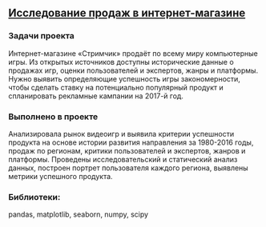
## [Исследование продаж в интернет-магазине](Исследование%20продаж%20в%20интернет-магазине.ipynb)   
### Задачи проекта  
Интернет-магазине «Стримчик» продаёт по всему миру компьютерные игры. Из открытых источников доступны исторические данные о продажах игр, оценки пользователей и экспертов, жанры и платформы. Нужно выявить определяющие успешность игры закономерности, чтобы сделать ставку на потенциально популярный продукт и спланировать рекламные кампании на 2017-й год.    
### Выполнено в проекте
Анализировала рынок видеоигр и выявила критерии успешности продукта на основе истории развития направления за 1980-2016 годы, продаж по регионам, критики пользователей и экспертов, жанров и платформы. Проведены исследовательский и статический анализ данных, построен портрет пользователя каждого региона, выявлены метрики успешного продукта. 
### Библиотеки: 
pandas, matplotlib, seaborn, numpy, scipy


